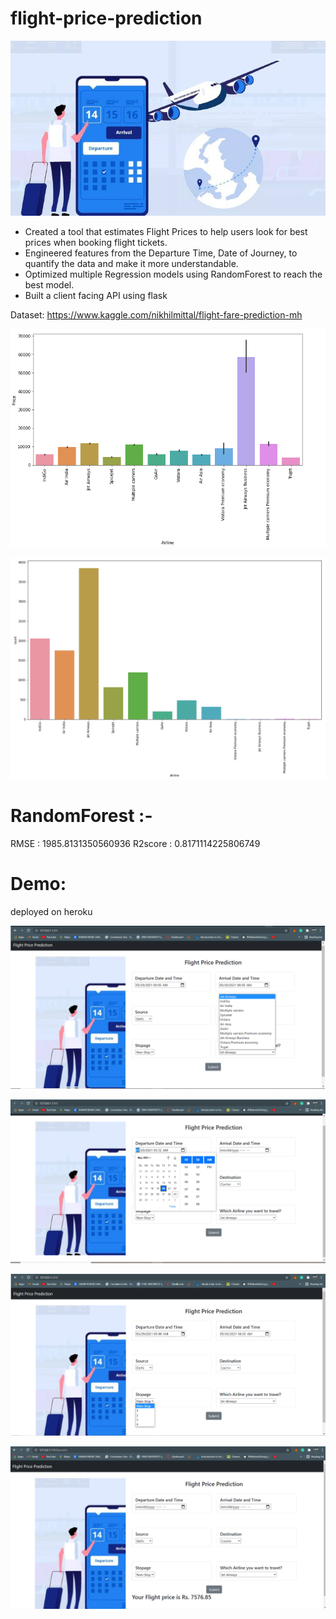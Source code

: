 # flight-price-prediction
![alt text](https://github.com/GK884/flight-price-prediction/blob/main/static/photos/Book-Flights-Indigo-759.jpg)
* Created a tool that estimates Flight Prices to help users look for best prices when booking flight tickets.
* Engineered features from the Departure Time, Date of Journey, to quantify the data and make it more understandable.
* Optimized multiple Regression models using RandomForest to reach the best model.
* Built a client facing API using flask

Dataset: https://www.kaggle.com/nikhilmittal/flight-fare-prediction-mh

![alt text](https://github.com/GK884/flight-price-prediction/blob/main/git%20picture/f_name%20vs%20price.PNG)

![alt text](https://github.com/GK884/flight-price-prediction/blob/main/git%20picture/f_nme%20count.PNG)



# RandomForest :-
RMSE : 1985.8131350560936
R2score :  0.8171114225806749

# Demo:
deployed on heroku

![alt text](https://github.com/GK884/flight-price-prediction/blob/main/git%20picture/arriv.PNG)

![alt text](https://github.com/GK884/flight-price-prediction/blob/main/git%20picture/deptime.PNG)

![alt text](https://github.com/GK884/flight-price-prediction/blob/main/git%20picture/stop.PNG)

![alt text](https://github.com/GK884/flight-price-prediction/blob/main/git%20picture/pred.PNG)



